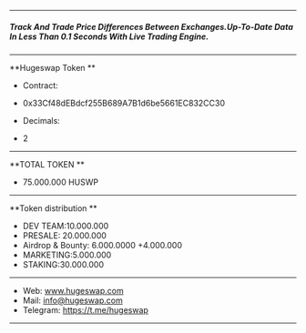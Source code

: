 
------------


##### Track And Trade Price Differences Between Exchanges.Up-To-Date Data In Less Than 0.1 Seconds With Live Trading Engine.


------------


**Hugeswap Token
**
- Contract:

- 0x33Cf48dEBdcf255B689A7B1d6be5661EC832CC30
- Decimals:
- 2

------------


**TOTAL TOKEN
**
- 75.000.000 HUSWP

------------


**Token distribution
**

- DEV TEAM:10.000.000
- PRESALE: 20.000.000
- Airdrop & Bounty: 6.000.0000 +4.000.000
- MARKETING:5.000.000
- STAKING:30.000.000

------------



- Web: www.hugeswap.com
- Mail: info@hugeswap.com
- Telegram: https://t.me/hugeswap

------------


